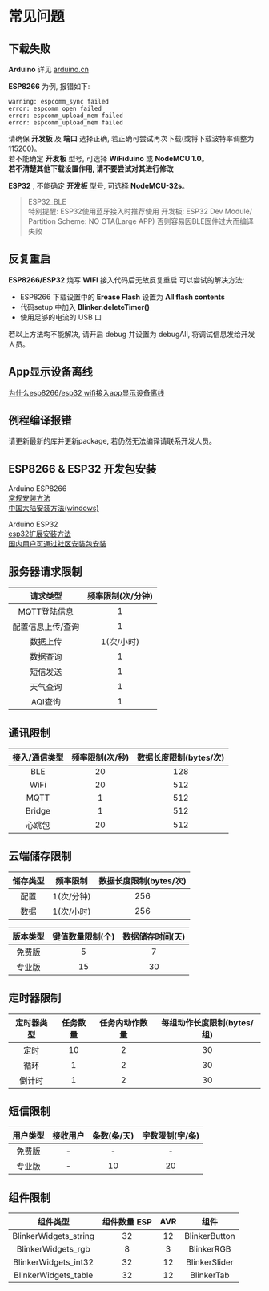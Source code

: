 # 常见问题

## 下载失败

**Arduino** 详见 [arduino.cn](https://www.arduino.cn/thread-1066-1-1.html)   

**ESP8266** 为例, 报错如下:

``` 
warning: espcomm_sync failed
error: espcomm_open failed
error: espcomm_upload_mem failed
error: espcomm_upload_mem failed
```

请确保 **开发板** 及 **端口** 选择正确, 若正确可尝试再次下载(或将下载波特率调整为115200)。  
若不能确定 **开发板** 型号, 可选择 **WiFiduino** 或 **NodeMCU 1.0**。  
**若不清楚其他下载设置作用, 请不要尝试对其进行修改**  

**ESP32** , 不能确定 **开发板** 型号, 可选择 **NodeMCU-32s**。  

> ESP32_BLE  
> 特别提醒: ESP32使用蓝牙接入时推荐使用 开发板: ESP32 Dev Module/ Partition Scheme: NO OTA(Large APP) 否则容易因BLE固件过大而编译失败  

## 反复重启

**ESP8266/ESP32** 烧写 **WIFI** 接入代码后无故反复重启
可以尝试的解决方法:

* ESP8266 下载设置中的 **Erease Flash** 设置为 **All flash contents**  
* 代码setup 中加入 **Blinker.deleteTimer()**  
* 使用足够的电流的 USB 口  

若以上方法均不能解决, 请开启 debug 并设置为 debugAll, 将调试信息发给开发人员。  

## App显示设备离线  

[为什么esp8266/esp32 wifi接入app显示设备离线](https://www.arduino.cn/thread-95396-1-1.html)  

## 例程编译报错

请更新最新的库并更新package, 若仍然无法编译请联系开发人员。

## ESP8266 & ESP32 开发包安装

Arduino ESP8266  
[常规安装方法](https://www.arduino.cn/thread-75969-1-1.html)  
[中国大陆安装方法(windows)](https://arduino.me/a/esp8266)  

Arduino ESP32  
[esp32扩展安装方法](https://github.com/espressif/arduino-esp32)  
[国内用户可通过社区安装包安装](https://arduino.me/a/esp32)  

## 服务器请求限制

| 请求类型 | 频率限制(次/分钟) |
| :-: | :-: |
| MQTT登陆信息 | 1 |
| 配置信息上传/查询 | 1 |
| 数据上传 | 1(次/小时) |
| 数据查询 | 1 |
| 短信发送 | 1 |
| 天气查询 | 1 |
| AQI查询 | 1 |

## 通讯限制

| 接入/通信类型 | 频率限制(次/秒) | 数据长度限制(bytes/次) |
| :-: | :-: | :-: |
| BLE | 20 | 128 |
| WiFi | 20 | 512 |
| MQTT | 1 | 512 |
| Bridge | 1 | 512 |
| 心跳包 | 20 | 512 |

## 云端储存限制

| 储存类型 | 频率限制 | 数据长度限制(bytes/次) |
| :-: | :-: | :-: |
| 配置 | 1(次/分钟) | 256 |
| 数据 | 1(次/小时) | 256 |

| 版本类型 | 键值数量限制(个) | 数据储存时间(天) |
| :-: | :-: | :-: |
| 免费版 | 5 | 7 |
| 专业版 | 15 | 30 |

## 定时器限制

| 定时器类型 | 任务数量 | 任务内动作数量 | 每组动作长度限制(bytes/组) |
| :-: | :-: | :-: | :-: |
| 定时 | 10 | 2 | 30 |
| 循环 | 1 | 2 | 30 |
| 倒计时 | 1 | 2 | 30 |

## 短信限制

| 用户类型 | 接收用户 | 条数(条/天) | 字数限制(字/条) |
| :-: | :-: | :-: | :-: |
| 免费版 | - | - | - |
| 专业版 | - | 10 | 20 |

## 组件限制

| 组件类型 | 组件数量 ESP | AVR | 组件 |
| :-: | :-: | :-: | :-: |
| BlinkerWidgets_string | 32 | 12 | BlinkerButton |
| BlinkerWidgets_rgb | 8 | 3 | BlinkerRGB |
| BlinkerWidgets_int32 | 32 | 12 | BlinkerSlider |
| BlinkerWidgets_table | 32 | 12 | BlinkerTab |
